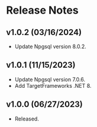 # Release Notes

## v1.0.2 (03/16/2024)

* Update Npgsql version 8.0.2.

## v1.0.1 (11/15/2023)

* Update Npgsql version 7.0.6.
* Add TargetFrameworks .NET 8.

## v1.0.0 (06/27/2023)

* Released.
